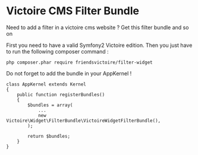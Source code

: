 Victoire CMS Filter Bundle
============

Need to add a filter in a victoire cms website ?
Get this filter bundle and so on

First you need to have a valid Symfony2 Victoire edition.
Then you just have to run the following composer command :

    php composer.phar require friendsvictoire/filter-widget

Do not forget to add the bundle in your AppKernel !

    class AppKernel extends Kernel
    {
        public function registerBundles()
        {
            $bundles = array(
                ...
                new Victoire\Widget\FilterBundle\VictoireWidgetFilterBundle(),
            );

            return $bundles;
        }
    }
